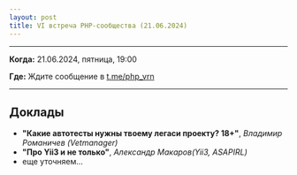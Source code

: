 ```yaml
---
layout: post
title: VI встреча PHP-сообщества (21.06.2024)
---
```


---

**Когда:** 21.06.2024, пятница, 19:00

**Где:** Ждите сообщение в [t.me/php_vrn](https://t.me/php_vrn)

---

## Доклады

* **"Какие автотесты нужны твоему легаси проекту? 18+"**, _Владимир Романичев (Vetmanager)_
* **"Про Yii3 и не только"**, _Александр Макаров(Yii3, ASAPIRL)_
* еще уточняем...